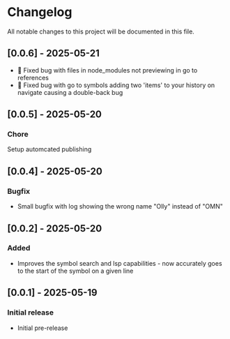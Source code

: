 # Changelog

All notable changes to this project will be documented in this file.

## [0.0.6] - 2025-05-21

- 🐛 Fixed bug with files in node_modules not previewing in go to references
- 🐛 Fixed bug with go to symbols adding two 'items' to your history on navigate causing a double-back bug

## [0.0.5] - 2025-05-20

### Chore

Setup automcated publishing

## [0.0.4] - 2025-05-20

### Bugfix

- Small bugfix with log showing the wrong name "Olly" instead of "OMN"

## [0.0.2] - 2025-05-20

### Added

- Improves the symbol search and lsp capabilities - now accurately goes to the start of the symbol on a given line

## [0.0.1] - 2025-05-19

### Initial release

- Initial pre-release
